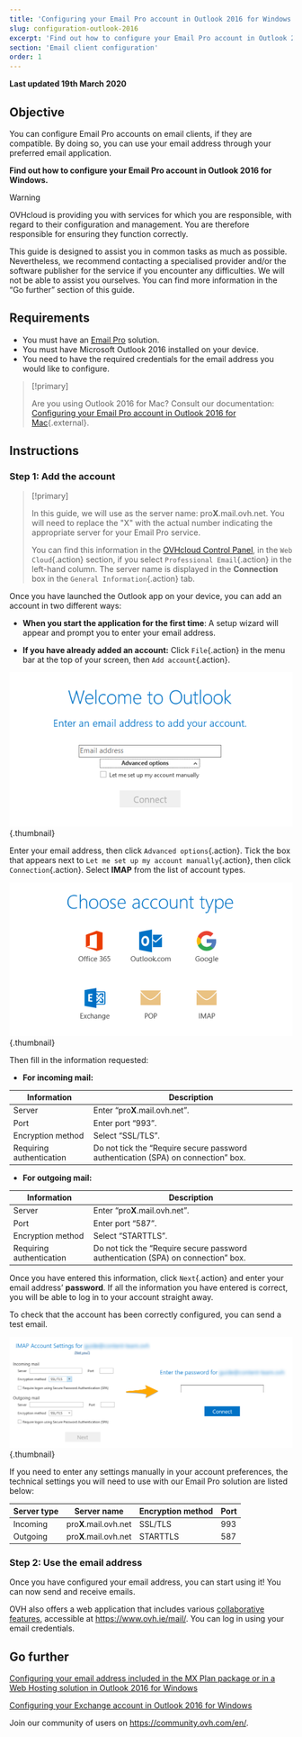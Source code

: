 ```yaml
---
title: 'Configuring your Email Pro account in Outlook 2016 for Windows'
slug: configuration-outlook-2016
excerpt: 'Find out how to configure your Email Pro account in Outlook 2016 for Windows'
section: 'Email client configuration'
order: 1
---
```


**Last updated 19th March 2020**

## Objective

You can configure Email Pro accounts on email clients, if they are compatible. By doing so, you can use your email address through your preferred email application.

**Find out how to configure your Email Pro account in Outlook 2016 for Windows.**

> [!warning]
>OVHcloud is providing you with services for which you are responsible, with regard to their configuration and management. You are therefore responsible for ensuring they function correctly.
>
>This guide is designed to assist you in common tasks as much as possible. Nevertheless, we recommend contacting a specialised provider and/or the software publisher for the service if you encounter any difficulties. We will not be able to assist you ourselves. You can find more information in the “Go further” section of this guide.
>

## Requirements

- You must have an [Email Pro](https://www.ovh.ie/emails/email-pro/) solution.
- You must have Microsoft Outlook 2016 installed on your device.
- You need to have the required credentials for the email address you would like to configure.

> [!primary]
>
> Are you using Outlook 2016 for Mac? Consult our documentation: [Configuring your Email Pro account in Outlook 2016 for Mac](https://docs.ovh.com/ie/en/emails-pro/configuration-outlook-2016-mac/){.external}.
>

## Instructions

### Step 1: Add the account

> [!primary]
>
> In this guide, we will use as the server name: pro**X**.mail.ovh.net. You will need to replace the "X" with the actual number indicating the appropriate server for your Email Pro service.
> 
> You can find this information in the [OVHcloud Control Panel](https://www.ovh.com/auth/?action=gotomanager), in the `Web Cloud`{.action} section, if you select `Professional Email`{.action} in the left-hand column. The server name is displayed in the **Connection** box in the `General Information`{.action} tab.
> 

Once you have launched the Outlook app on your device, you can add an account in two different ways:

- **When you start the application for the first time**: A setup wizard will appear and prompt you to enter your email address.

- **If you have already added an account:** Click `File`{.action} in the menu bar at the top of your screen, then `Add account`{.action}.

![emailpro](images/configuration-outlook-2016-windows-step1.png){.thumbnail}

Enter your email address, then click `Advanced options`{.action}. Tick the box that appears next to `Let me set up my account manually`{.action}, then click `Connection`{.action}. Select **IMAP** from the list of account types.

![emailpro](images/configuration-outlook-2016-windows-step2.png){.thumbnail}

Then fill in the information requested:

- **For incoming mail:**

|Information|Description|
|---|---|
|Server|Enter “pro**X**.mail.ovh.net”.|
|Port|Enter port “993”.|
|Encryption method|Select “SSL/TLS”.|
|Requiring authentication|Do not tick the “Require secure password authentication (SPA) on connection” box.|

- **For outgoing mail:**

|Information|Description|
|---|---|
|Server|Enter “pro**X**.mail.ovh.net”.|
|Port|Enter port “587”.|
|Encryption method|Select “STARTTLS”.|
|Requiring authentication|Do not tick the “Require secure password authentication (SPA) on connection” box.|

Once you have entered this information, click `Next`{.action} and enter your email address’ **password**. If all the information you have entered is correct, you will be able to log in to your account straight away.

To check that the account has been correctly configured, you can send a test email.

![emailpro](images/configuration-outlook-2016-windows-step3.png){.thumbnail}

If you need to enter any settings manually in your account preferences, the technical settings you will need to use with our Email Pro solution are listed below:

|Server type|Server name|Encryption method|Port|
|---|---|---|---|
|Incoming|pro**X**.mail.ovh.net|SSL/TLS|993|
|Outgoing|pro**X**.mail.ovh.net|STARTTLS|587|

### Step 2: Use the email address

Once you have configured your email address, you can start using it! You can now send and receive emails.

OVH also offers a web application that includes various [collaborative features](https://www.ovh.ie/emails/), accessible at <https://www.ovh.ie/mail/>. You can log in using your email credentials.

## Go further

[Configuring your email address included in the MX Plan package or in a Web Hosting solution in Outlook 2016 for Windows](https://docs.ovh.com/gb/en/emails/configuration-outlook-2016/)

[Configuring your Exchange account in Outlook 2016 for Windows](https://docs.ovh.com/gb/en/microsoft-collaborative-solutions/configuration-outlook-2016/)

Join our community of users on <https://community.ovh.com/en/>.
